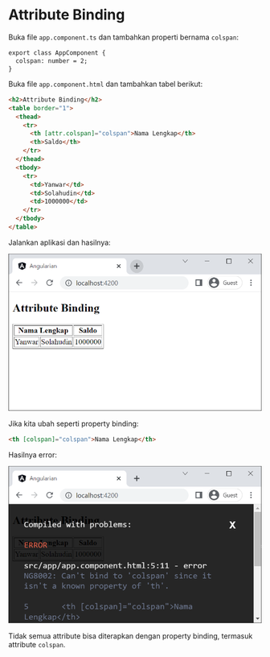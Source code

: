 # Attribute Binding

Buka file `app.component.ts` dan tambahkan properti bernama `colspan`:

```tsx
export class AppComponent {
  colspan: number = 2;
}
```

Buka file `app.component.html` dan tambahkan tabel berikut:

```html
<h2>Attribute Binding</h2>
<table border="1">
  <thead>
    <tr>
      <th [attr.colspan]="colspan">Nama Lengkap</th>
      <th>Saldo</th>
    </tr>
  </thead>
  <tbody>
    <tr>
      <td>Yanwar</td>
      <td>Solahudin</td>
      <td>1000000</td>
    </tr>
  </tbody>
</table>
```

Jalankan aplikasi dan hasilnya:

![Untitled](Attribute%20Binding%209f580ebb7944414c803284c847ef606d/Untitled.png)

Jika kita ubah seperti property binding:

```html
<th [colspan]="colspan">Nama Lengkap</th>
```

Hasilnya error:

![Untitled](Attribute%20Binding%209f580ebb7944414c803284c847ef606d/Untitled%201.png)

Tidak semua attribute bisa diterapkan dengan property binding, termasuk attribute `colspan`.